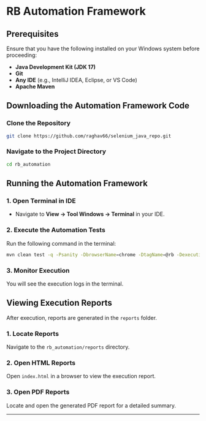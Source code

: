 # RB Automation Framework

## Prerequisites
Ensure that you have the following installed on your Windows system before proceeding:

- **Java Development Kit (JDK 17)**
- **Git**
- **Any IDE** (e.g., IntelliJ IDEA, Eclipse, or VS Code)
- **Apache Maven**

## Downloading the Automation Framework Code

### Clone the Repository
```sh
git clone https://github.com/raghav66/selenium_java_repo.git
```

### Navigate to the Project Directory
```sh
cd rb_automation
```

## Running the Automation Framework

### 1. Open Terminal in IDE
- Navigate to **View → Tool Windows → Terminal** in your IDE.

### 2. Execute the Automation Tests
Run the following command in the terminal:
```sh
mvn clean test -q -Psanity -DbrowserName=chrome -DtagName=@rb -DexecutionEnv=production -DclientName=rb
```

### 3. Monitor Execution
You will see the execution logs in the terminal.

## Viewing Execution Reports
After execution, reports are generated in the `reports` folder.

### 1. Locate Reports
Navigate to the `rb_automation/reports` directory.

### 2. Open HTML Reports
Open `index.html` in a browser to view the execution report.

### 3. Open PDF Reports
Locate and open the generated PDF report for a detailed summary.

---
